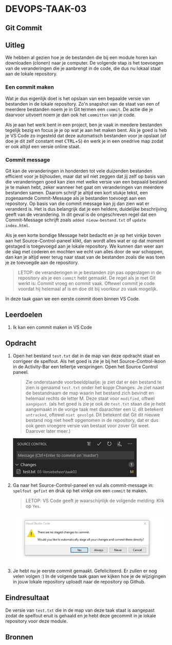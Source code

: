 # DEVOPS-TAAK-03

## Git Commit

## Uitleg

We hebben al gezien hoe je de bestanden die bij een module horen kan downloaden (clonen) naar je computer. De volgende stap is het toevoegen van de veranderingen die je aanbrengt in de code, die dus nu lokaal staat aan de lokale repository.

### Een commit maken

Wat je dus eigenlijk doet is het opslaan van een bepaalde versie van bestanden in de lokale repository. Zo'n snapshot van de staat van een of meerdere bestanden noem je in Git termen een `commit`. De actie die je daarvoor uitvoert noem je dan ook het `committen` van je code.

Als je aan het werk bent in een project, ben je vaak in meedere bestanden tegelijk bezig en focus je je op wat je aan het maken bent. Als je goed is heb je VS Code zo ingesteld dat deze automatisch bestanden voor je opslaat (of doe je dit zelf constant met <kbd>CTRL</kbd>+<kbd>S</kbd>) én werk je in een onedrive map zodat er ook altijd een versie online staat.

### Commit message

Git kan de veranderingen in honderden tot vele duizenden bestanden efficient voor je bijhouden, maar dat wil niet zeggen dat jij zelf op basis van die veranderingen goed kan zien met welke versie van een bepaald bestand je te maken hebt, zeker wanneer het gaat om veranderingen van meerdere bestanden samen. Daarom schrijf je altijd een kort stukje tekst, een zogenaamde Commit-Message als je bestanden toevoegt aan een repository. Op basis van die commit message kan jij dan zien wat er veranderd is. Het is dus belangrijk dat je een heldere, duidelijke beschrijving geeft van de verandering. In dit geval is de ongeschreven regel dat een Commit-Message schrijft zoals `added nieuw-bestand.txt` of `update index.html`.

Als je een korte bondige Message hebt bedacht en je op het vinkje boven aan het Source-Control-paneel klikt, dan wordt alles wat er op dat moment gestaged is toegevoegd aan je lokale repository. We kunnen dan weer aan de slag met coderen en mochten we echt van alles door de war schoppen, dan kan je altijd weer terug naar staat van de bestanden zoals die was toen je ze toevoegde aan de repository.

> LETOP: de veranderingen in je bestanden zijn pas opgeslagen in de repository als je een `commit` hebt gemaakt. De regel als je met Git werkt is: Commit vroeg en commit vaak. Oftewel commit je code voordat hij helemaal af is en doe dit bij voorkeur zo vaak mogelijk.

In deze taak gaan we een eerste commit doen binnen VS Code.

## Leerdoelen

1. Ik kan een commit maken in VS Code

## Opdracht

1. Open het bestand `test.txt` dat in de map van deze opdracht staat en corrigeer de spelfout. Als het goed is zie je bij het Source-Control-ikoon in de Activity-Bar een tellertje verspringen. Open het Source Control paneel. 
   > Zie onderstaande voorbeeldplaatje: je ziet dat er één bestand te zien is genaamd `test.txt` onder het kopje Changes. Je ziet naast de bestandnaam de map waarin het bestand zich bevindt en helemaal rechts de letter M. Deze staat voor `modified`, oftwel `aangepast`. (als het goed is zie je ook de `test.txt` staan die je hebt aangemaakt in de vorige taak met daarachter een U, dit betekent `untracked`, oftewel `niet gevolgd`. Dit betekent dat Git dit nieuwe bestand nog niet heeft opgenomen in de repository, dat er dus ook geen vroegere versie van bestaat voor zover Git weet. Daarover later meer.) 
   
   ![Commit Message img](img/vs-code-commit-message.jpg)

2. Ga naar het Source-Control-paneel en vul als commit-message in: `spelfout gefixt` en druk op het vinkje om een `commit` te maken. 
   > LETOP: VS Code geeft je waarschijnlijk de volgende melding: Klik op `Yes`.

   ![VS Code no stage commit img](img/vs-code-alert-commit-no-stage.jpg)

3. Je hebt nu je eerste commit gemaakt. Gefeliciteerd. Er zullen er nog velen volgen :) In de volgende taak gaan we kijken hoe je de wijzigingen in jouw lokale repository uploadt naar de repository op Github.


## Eindresultaat

De versie van `test.txt` die in de map van deze taak staat is aangepast zodat de spelfout eruit is gehaald en je hebt deze gecommit in je lokale repository voor deze module.

## Bronnen
